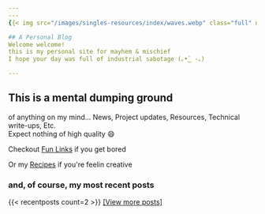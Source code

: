```yaml
---
---
{{< img src="/images/singles-resources/index/waves.webp" class="full" nolazy="true" alt="black and white waves" >}}

## A Personal Blog
Welcome welcome!  
this is my personal site for mayhem & mischief  
I hope your day was full of industrial sabotage (｡•̀‿ -｡)

---
```


## This is a mental dumping ground
of anything on my mind...
News,
Project updates,
Resources,
Technical write-ups, Etc.  
Expect nothing of high quality :smile:

Checkout [Fun Links](/fun-links/) if you get bored

Or my [Recipes](/recipes/) if you're feelin creative

### and, of course, my most recent posts
{{< recentposts count=2 >}}
[[View more posts]](/posts/)
